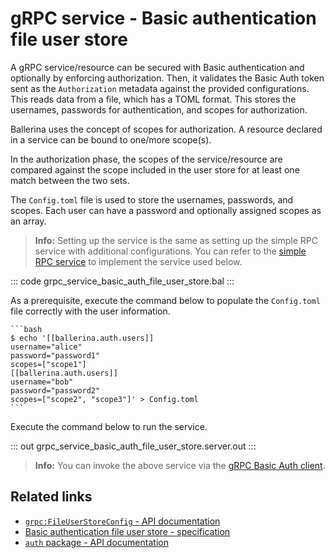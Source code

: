 # gRPC service - Basic authentication file user store

A gRPC service/resource can be secured with Basic authentication and optionally by enforcing authorization. Then, it validates the Basic Auth token sent as the `Authorization` metadata against the provided configurations. This reads data from a file, which has a TOML format. This stores the usernames, passwords for authentication, and scopes for authorization.

Ballerina uses the concept of scopes for authorization. A resource declared in a service can be bound to one/more scope(s).

In the authorization phase, the scopes of the service/resource are compared against the scope included in the user store for at least one match between the two sets.

The `Config.toml` file is used to store the usernames, passwords, and scopes. Each user can have a password and optionally assigned scopes as an array.

>**Info:** Setting up the service is the same as setting up the simple RPC service with additional configurations. You can refer to the [simple RPC service](/learn/by-example/grpc-service-simple/) to implement the service used below.

   ::: code grpc_service_basic_auth_file_user_store.bal :::

As a prerequisite, execute the command below to populate the `Config.toml` file correctly with the user information.

    ```bash
    $ echo '[[ballerina.auth.users]]
    username="alice"
    password="password1"
    scopes=["scope1"]
    [[ballerina.auth.users]]
    username="bob"
    password="password2"
    scopes=["scope2", "scope3"]' > Config.toml
    ```

Execute the command below to run the service.

   ::: out grpc_service_basic_auth_file_user_store.server.out :::

>**Info:** You can invoke the above service via the [gRPC Basic Auth client](/learn/by-example/grpc-client-basic-auth).

## Related links
- [`grpc:FileUserStoreConfig` - API documentation](https://lib.ballerina.io/ballerina/grpc/latest/records/FileUserStoreConfig)
- [Basic authentication file user store - specification](/spec/grpc/#5111-service---basic-auth---file-user-store)
- [`auth` package - API documentation](https://lib.ballerina.io/ballerina/auth/latest/)
